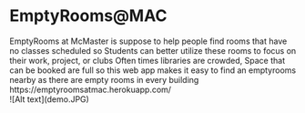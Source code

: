 
<h1>EmptyRooms@MAC</h1>
EmptyRooms at McMaster is suppose to help people find rooms that have no classes scheduled
so Students can better utilize these rooms to focus on their work, project, or clubs
Often times libraries are crowded, Space that can be booked are full so this web app makes it
easy to find an emptyrooms nearby as there are empty rooms in every building 
<br>
https://emptyroomsatmac.herokuapp.com/
<br>
![Alt text](demo.JPG)
